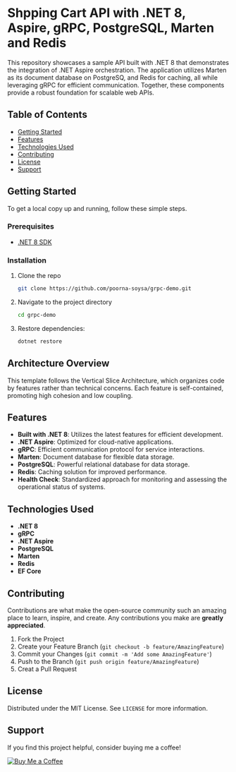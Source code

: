 # Shpping Cart API with .NET 8, Aspire, gRPC, PostgreSQL, Marten and Redis


This repository showcases a sample API built with .NET 8 that demonstrates the integration of .NET Aspire orchestration. The application utilizes Marten as its document database on PostgreSQ, and Redis for caching, all while leveraging gRPC for efficient communication. Together, these components provide a robust foundation for scalable web APIs.

## Table of Contents

- [Getting Started](#getting-started)
- [Features](#features)
- [Technologies Used](#technologies-used)
- [Contributing](#contributing)
- [License](#license)
- [Support](#support)

## Getting Started

To get a local copy up and running, follow these simple steps.

### Prerequisites

- [.NET 8 SDK](https://dotnet.microsoft.com/download/dotnet/8.0)

### Installation

1. Clone the repo
   ```sh
   git clone https://github.com/poorna-soysa/grpc-demo.git
   ```
2. Navigate to the project directory
   ```sh
   cd grpc-demo
   ```
3. Restore dependencies:
   ```sh
   dotnet restore
   ```

## Architecture Overview

This template follows the Vertical Slice Architecture, which organizes code by features rather than technical concerns. Each feature is self-contained, promoting high cohesion and low coupling.

## Features

- **Built with .NET 8**: Utilizes the latest features for efficient development.
- **.NET Aspire**: Optimized for cloud-native applications.
- **gRPC**:  Efficient communication protocol for service interactions.
- **Marten**: Document database for flexible data storage.
- **PostgreSQL**: Powerful relational database for data storage.
- **Redis**: Caching solution for improved performance.
- **Health Check**: Standardized approach for monitoring and assessing the operational status of systems.

## Technologies Used

- **.NET 8**
- **gRPC**
- **.NET Aspire**
- **PostgreSQL**
- **Marten**
- **Redis**
- **EF Core**

## Contributing

Contributions are what make the open-source community such an amazing place to learn, inspire, and create. Any contributions you make are **greatly appreciated**.

1. Fork the Project
2. Create your Feature Branch (`git checkout -b feature/AmazingFeature`)
3. Commit your Changes (`git commit -m 'Add some AmazingFeature'`)
4. Push to the Branch (`git push origin feature/AmazingFeature`)
5. Creat a Pull Request

## License

Distributed under the MIT License. See `LICENSE` for more information.

## Support

If you find this project helpful, consider buying me a coffee!

[![Buy Me a Coffee](https://www.buymeacoffee.com/assets/img/custom_images/orange_img.png)](https://www.buymeacoffee.com/poorna.soysa)
```
